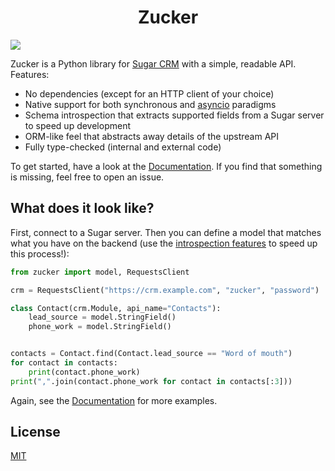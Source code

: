 # <div style="text-align: center">Zucker</div>

![](https://img.shields.io/badge/python-3.7+-blue)

Zucker is a Python library for
[Sugar CRM](https://support.sugarcrm.com/Documentation/Sugar_Developer/Sugar_Developer_Guide_11.2/)
with a simple, readable API. Features:

- No dependencies (except for an HTTP client of your choice)
- Native support for both synchronous and
  [asyncio](https://docs.python.org/3/library/asyncio.html) paradigms
- Schema introspection that extracts supported fields from a Sugar server to
  speed up development
- ORM-like feel that abstracts away details of the upstream API
- Fully type-checked (internal and external code)

To get started, have a look at the
[Documentation](http://crm-integration.git-pages.intern.iwelt.de/zucker/). If
you find that something is missing, feel free to open an issue.

## What does it look like?

First, connect to a Sugar server. Then you can define a model that matches what
you have on the backend (use the [introspection features](#) to speed up this
process!):

```python
from zucker import model, RequestsClient

crm = RequestsClient("https://crm.example.com", "zucker", "password")

class Contact(crm.Module, api_name="Contacts"):
    lead_source = model.StringField()
    phone_work = model.StringField()


contacts = Contact.find(Contact.lead_source == "Word of mouth")
for contact in contacts:
    print(contact.phone_work)
print(",".join(contact.phone_work for contact in contacts[:3]))
```

Again, see the
[Documentation](http://crm-integration.git-pages.intern.iwelt.de/zucker/) for
more examples.

## License

[MIT](https://github.com/iWeltAG/zucker/blob/main/LICENSE)
